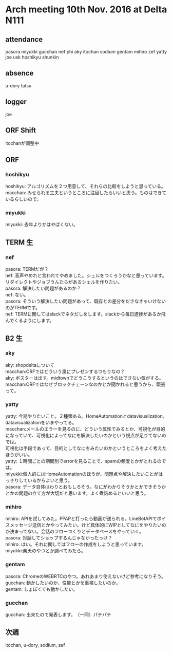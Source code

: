 # Arch meeting 10th Nov. 2016 at Delta N111

## attendance
pasora miyukki gucchan nef phi aky itochan sodium gentam mihiro zef yatty joe usk hoshikyu shunkin 

## absence
u-dory tatsu

## logger
joe

## ORF Shift
itochanが調整中

## ORF
### hoshikyu
hoshikyu: アルゴリズムを２つ用意して、それらの比較をしようと思っている。  
macchan:  みせられる工夫というところに注目したらいいと思う。ものはできているらしいので。  
### miyukki
miyukki:  去年よりかはやばくない。  


## TERM 生
### nef
pasora: TERMだが？  
nef:    音声やめれと言われてやめました。シェルをつくろうかなと思っています。リダイレクトやジョブうんたらがあるシェルを作りたい。  
pasora: 解決したい問題があるのか？  
nef:    ない。  
pasora: そういう解決したい問題があって、既存との差分をださなきゃいけないのがTERMです。  
nef:    TERMに関してはslackでネタだしをします。slackから毎日進捗があるか飛んでくるようにします。  

## B2 生
### aky
aky:    shopdeltaについて  
macchan:ORFではどういう風にプレゼンするつもりなの？  
aky:    ポスターは出す。midtownでどうこうするというのはできない気がする。  
macchan:ORFではなぜブロックチェーンなのかとか聞かれると思うから、頑張って。  


### yatty
yatty:  今期やりたいこと。２種類ある。HomeAutomationとdatavisualization。datavisualizationをいまやってる。  
macchan:メールのエラーを見るのに、どういう属性でみるとか、可視化が目的になっていて、可視化によってなにを解決したいのかという視点が足りてないのでは。  
        可視化は手段であって、目的としてなにをみたいのかというところをよく考えたほうがいい。  
yatty:  １時間ごとの期間別でerrorを見ることで、spamの頻度とかがとれるのでは。  
miyukki:個人的にはHomeAutomationのほうが、問題点や解決したいことがはっきりしているからよいと思う。  
pasora: データ自体はわりとおもしろそう。なにがわかりそうかとかできそうかとかの問題の立て方が大切だと思います。よく煮詰めるといいと思う。  
### mihiro
mihiro: APIを試してみた。PPAPと打ったら動画が送られる。LineBotAPIでボイスメッセージ送信とかやってみたい。けど具体的にWIPとしてなにをやりたいのか決まってない。会話のフローつくりとデータベースをやっていく。  
pasora: 対話してショップするんじゃなかったっけ？  
mihiro: はい。それに関してはフローの作成をしようと思っています。  
miyukki:楽天のやつとか調べてみたら。  

### gentam
pasora:   ChromeのWEBRTCのやつ。あれあまり使えないけど参考になりそう。  
gucchan:  動かしたいのか、性能とかを重視したいのか。  
gentam:   しょぼくても動かしたい。  

### gucchan
gucchan:  出来たので発表します。　（一同）パチパチ

## 次週
itochan, u-dory, sodium, zef
